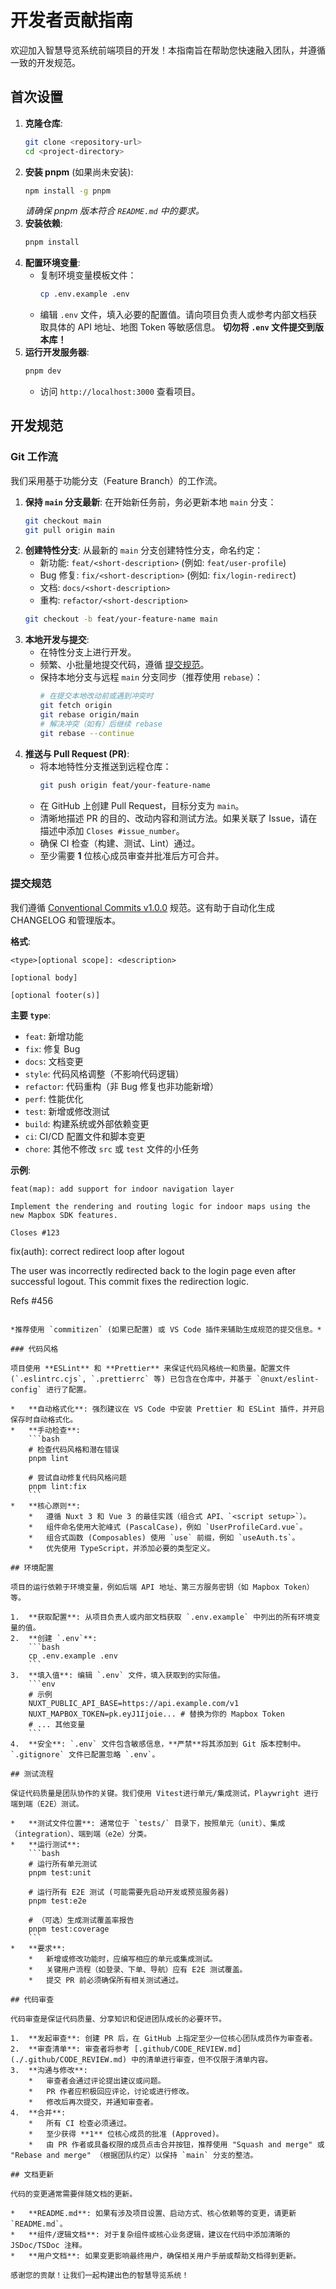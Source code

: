 # 开发者贡献指南

欢迎加入智慧导览系统前端项目的开发！本指南旨在帮助您快速融入团队，并遵循一致的开发规范。

## 首次设置

1.  **克隆仓库**:
    ```bash
    git clone <repository-url>
    cd <project-directory>
    ```
2.  **安装 pnpm** (如果尚未安装):
    ```bash
    npm install -g pnpm
    ```
    *请确保 pnpm 版本符合 `README.md` 中的要求。*
3.  **安装依赖**:
    ```bash
    pnpm install
    ```
4.  **配置环境变量**:
    *   复制环境变量模板文件：
        ```bash
        cp .env.example .env
        ```
    *   编辑 `.env` 文件，填入必要的配置值。请向项目负责人或参考内部文档获取具体的 API 地址、地图 Token 等敏感信息。 **切勿将 `.env` 文件提交到版本库！**
5.  **运行开发服务器**:
    ```bash
    pnpm dev
    ```
    *   访问 `http://localhost:3000` 查看项目。

## 开发规范

### Git 工作流

我们采用基于功能分支（Feature Branch）的工作流。

1.  **保持 `main` 分支最新**: 在开始新任务前，务必更新本地 `main` 分支：
    ```bash
    git checkout main
    git pull origin main
    ```
2.  **创建特性分支**: 从最新的 `main` 分支创建特性分支，命名约定：
    *   新功能: `feat/<short-description>` (例如: `feat/user-profile`)
    *   Bug 修复: `fix/<short-description>` (例如: `fix/login-redirect`)
    *   文档: `docs/<short-description>`
    *   重构: `refactor/<short-description>`
    ```bash
    git checkout -b feat/your-feature-name main
    ```
3.  **本地开发与提交**:
    *   在特性分支上进行开发。
    *   频繁、小批量地提交代码，遵循 [提交规范](#提交规范)。
    *   保持本地分支与远程 `main` 分支同步（推荐使用 `rebase`）：
        ```bash
        # 在提交本地改动前或遇到冲突时
        git fetch origin
        git rebase origin/main
        # 解决冲突（如有）后继续 rebase
        git rebase --continue
        ```
4.  **推送与 Pull Request (PR)**:
    *   将本地特性分支推送到远程仓库：
        ```bash
        git push origin feat/your-feature-name
        ```
    *   在 GitHub 上创建 Pull Request，目标分支为 `main`。
    *   清晰地描述 PR 的目的、改动内容和测试方法。如果关联了 Issue，请在描述中添加 `Closes #issue_number`。
    *   确保 CI 检查（构建、测试、Lint）通过。
    *   至少需要 **1** 位核心成员审查并批准后方可合并。

### 提交规范

我们遵循 [Conventional Commits v1.0.0](https://www.conventionalcommits.org/zh-hans/v1.0.0/) 规范。这有助于自动化生成 CHANGELOG 和管理版本。

**格式**:
```
<type>[optional scope]: <description>

[optional body]

[optional footer(s)]
```

**主要 `type`**:
*   `feat`: 新增功能
*   `fix`: 修复 Bug
*   `docs`: 文档变更
*   `style`: 代码风格调整（不影响代码逻辑）
*   `refactor`: 代码重构（非 Bug 修复也非功能新增）
*   `perf`: 性能优化
*   `test`: 新增或修改测试
*   `build`: 构建系统或外部依赖变更
*   `ci`: CI/CD 配置文件和脚本变更
*   `chore`: 其他不修改 `src` 或 `test` 文件的小任务

**示例**:
```
feat(map): add support for indoor navigation layer

Implement the rendering and routing logic for indoor maps using the new Mapbox SDK features.

Closes #123
```
fix(auth): correct redirect loop after logout

The user was incorrectly redirected back to the login page even after successful logout. This commit fixes the redirection logic.

Refs #456
```

*推荐使用 `commitizen` (如果已配置) 或 VS Code 插件来辅助生成规范的提交信息。*

### 代码风格

项目使用 **ESLint** 和 **Prettier** 来保证代码风格统一和质量。配置文件 (`.eslintrc.cjs`, `.prettierrc` 等) 已包含在仓库中，并基于 `@nuxt/eslint-config` 进行了配置。

*   **自动格式化**: 强烈建议在 VS Code 中安装 Prettier 和 ESLint 插件，并开启保存时自动格式化。
*   **手动检查**:
    ```bash
    # 检查代码风格和潜在错误
    pnpm lint

    # 尝试自动修复代码风格问题
    pnpm lint:fix
    ```
*   **核心原则**:
    *   遵循 Nuxt 3 和 Vue 3 的最佳实践（组合式 API、`<script setup>`）。
    *   组件命名使用大驼峰式 (PascalCase)，例如 `UserProfileCard.vue`。
    *   组合式函数 (Composables) 使用 `use` 前缀，例如 `useAuth.ts`。
    *   优先使用 TypeScript，并添加必要的类型定义。

## 环境配置

项目的运行依赖于环境变量，例如后端 API 地址、第三方服务密钥（如 Mapbox Token）等。

1.  **获取配置**: 从项目负责人或内部文档获取 `.env.example` 中列出的所有环境变量的值。
2.  **创建 `.env`**:
    ```bash
    cp .env.example .env
    ```
3.  **填入值**: 编辑 `.env` 文件，填入获取到的实际值。
    ```env
    # 示例
    NUXT_PUBLIC_API_BASE=https://api.example.com/v1
    NUXT_MAPBOX_TOKEN=pk.eyJ1Ijoie... # 替换为你的 Mapbox Token
    # ... 其他变量
    ```
4.  **安全**: `.env` 文件包含敏感信息，**严禁**将其添加到 Git 版本控制中。`.gitignore` 文件已配置忽略 `.env`。

## 测试流程

保证代码质量是团队协作的关键。我们使用 Vitest进行单元/集成测试，Playwright 进行端到端（E2E）测试。

*   **测试文件位置**: 通常位于 `tests/` 目录下，按照单元（unit）、集成（integration）、端到端（e2e）分类。
*   **运行测试**:
    ```bash
    # 运行所有单元测试
    pnpm test:unit

    # 运行所有 E2E 测试 (可能需要先启动开发或预览服务器)
    pnpm test:e2e

    # （可选）生成测试覆盖率报告
    pnpm test:coverage
    ```
*   **要求**:
    *   新增或修改功能时，应编写相应的单元或集成测试。
    *   关键用户流程（如登录、下单、导航）应有 E2E 测试覆盖。
    *   提交 PR 前必须确保所有相关测试通过。

## 代码审查

代码审查是保证代码质量、分享知识和促进团队成长的必要环节。

1.  **发起审查**: 创建 PR 后，在 GitHub 上指定至少一位核心团队成员作为审查者。
2.  **审查清单**: 审查者将参考 [.github/CODE_REVIEW.md](./.github/CODE_REVIEW.md) 中的清单进行审查，但不仅限于清单内容。
3.  **沟通与修改**:
    *   审查者会通过评论提出建议或问题。
    *   PR 作者应积极回应评论，讨论或进行修改。
    *   修改后再次提交，并通知审查者。
4.  **合并**:
    *   所有 CI 检查必须通过。
    *   至少获得 **1** 位核心成员的批准 (Approved)。
    *   由 PR 作者或具备权限的成员点击合并按钮，推荐使用 "Squash and merge" 或 "Rebase and merge" （根据团队约定）以保持 `main` 分支的整洁。

## 文档更新

代码的变更通常需要伴随文档的更新。

*   **README.md**: 如果有涉及项目设置、启动方式、核心依赖等的变更，请更新 `README.md`。
*   **组件/逻辑文档**: 对于复杂组件或核心业务逻辑，建议在代码中添加清晰的 JSDoc/TSDoc 注释。
*   **用户文档**: 如果变更影响最终用户，确保相关用户手册或帮助文档得到更新。

感谢您的贡献！让我们一起构建出色的智慧导览系统！ 